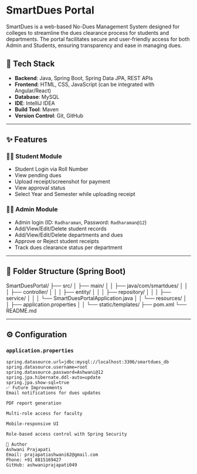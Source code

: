 # SmartDues Portal

SmartDues is a web-based No-Dues Management System designed for colleges to streamline the dues clearance process for students and departments. The portal facilitates secure and user-friendly access for both Admin and Students, ensuring transparency and ease in managing dues.

## 🔧 Tech Stack

- **Backend**: Java, Spring Boot, Spring Data JPA, REST APIs  
- **Frontend**: HTML, CSS, JavaScript (can be integrated with Angular/React)
- **Database**: MySQL  
- **IDE**: IntelliJ IDEA  
- **Build Tool**: Maven  
- **Version Control**: Git, GitHub  

---

## ✨ Features

### 👨‍🎓 Student Module
- Student Login via Roll Number
- View pending dues
- Upload receipt/screenshot for payment
- View approval status
- Select Year and Semester while uploading receipt

### 👨‍💼 Admin Module
- Admin login (ID: `Radharaman`, Password: `Radharaman@12`)
- Add/View/Edit/Delete student records
- Add/View/Edit/Delete departments and dues
- Approve or Reject student receipts
- Track dues clearance status per department

---

## 📁 Folder Structure (Spring Boot)
SmartDuesPortal/
├── src/
│ ├── main/
│ │ ├── java/com/smartdues/
│ │ │ ├── controller/
│ │ │ ├── entity/
│ │ │ ├── repository/
│ │ │ ├── service/
│ │ │ └── SmartDuesPortalApplication.java
│ │ └── resources/
│ │ ├── application.properties
│ │ └── static/templates/
├── pom.xml
└── README.md


---

## ⚙️ Configuration

### `application.properties`
```properties
spring.datasource.url=jdbc:mysql://localhost:3306/smartdues_db
spring.datasource.username=root
spring.datasource.password=Ashwani@12
spring.jpa.hibernate.ddl-auto=update
spring.jpa.show-sql=true
✅ Future Improvements
Email notifications for dues updates

PDF report generation

Multi-role access for faculty

Mobile-responsive UI

Role-based access control with Spring Security

🙋 Author
Ashwani Prajapati
Email: prajapatiashwani62@gmail.com
Phone: +91 8815169427
GitHub: ashwaniprajapati049

